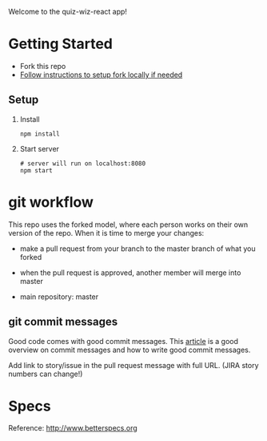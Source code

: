 Welcome to the quiz-wiz-react app!

# Getting Started

- Fork this repo
- [Follow instructions to setup fork locally if needed](https://github.com/jjseymour/quiz-tracker-api/wiki/Setup-local-fork)

## Setup

1. Install

    ```
    npm install
    ```

2. Start server

    ```
    # server will run on localhost:8080
    npm start
    ```

# git workflow

This repo uses the forked model, where each person works on their own version of the repo.
When it is time to merge your changes:
- make a pull request from your branch to the master branch of what you forked
- when the pull request is approved, another member will merge into master

- main repository: master

## git commit messages

Good code comes with good commit messages. This [article](https://chris.beams.io/posts/git-commit/) is a good overview on commit messages and how to write good commit messages.

Add link to story/issue in the pull request message with full URL. (JIRA story numbers can change!)

# Specs

Reference: http://www.betterspecs.org
